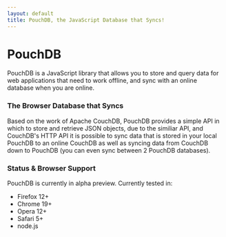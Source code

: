 ```yaml
---
layout: default
title: PouchDB, the JavaScript Database that Syncs!
---
```


# PouchDB

PouchDB is a JavaScript library that allows you to store and query data for web applications that need to work offline, and sync with an online database when you are online.

### The Browser Database that Syncs

Based on the work of Apache CouchDB, PouchDB provides a simple API in which to store and retrieve JSON objects, due to the similiar API, and CouchDB's HTTP API it is possible to sync data that is stored in your local PouchDB to an online CouchDB as well as syncing data from CouchDB down to PouchDB (you can even sync between 2 PouchDB databases).

### Status & Browser Support

PouchDB is currently in alpha preview. Currently tested in:

 * Firefox 12+
 * Chrome 19+
 * Opera 12+
 * Safari 5+
 * node.js

